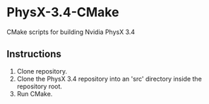 # PhysX-3.4-CMake
CMake scripts for building Nvidia PhysX 3.4

## Instructions

1. Clone repository.
2. Clone the PhysX 3.4 repository into an 'src' directory inside the repository root.
3. Run CMake.
